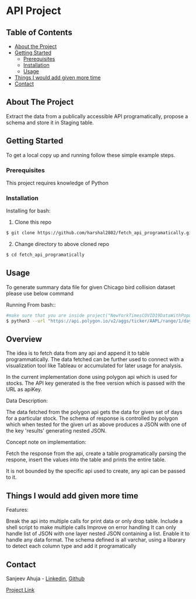 # API Project

<!-- TABLE OF CONTENTS -->

## Table of Contents

- [About the Project](#about-the-project)
- [Getting Started](#getting-started)
  - [Prerequisites](#prerequisites)
  - [Installation](#Installation)
  - [Usage](#usage)
- [Things I would add given more time](#things-you-would-add-given-more-time)
- [Contact](#contact)

<!-- ABOUT THE PROJECT -->

## About The Project

Extract the data from a publically accessible API programatically, propose a schema and store it in Staging table.

<!-- GETTING STARTED -->

## Getting Started

To get a local copy up and running follow these simple example steps.

### Prerequisites

This project requires knowledge of Python

### Installation

Installing for bash:

1. Clone this repo

```sh
$ git clone https://github.com/harshal2802/fetch_api_programatically.git
```

2. Change directory to above cloned repo

```sh
$ cd fetch_api_programatically
```

<!-- USAGE EXAMPLES -->

## Usage

To generate summary data file for given Chicago bird collision dataset please use below command

Running From bash::

```sh
#make sure that you are inside project("NewYorkTimesCOVID19DataWithPopulation") directory
$ python3 --url "https://api.polygon.io/v2/aggs/ticker/AAPL/range/1/day/2020-06-01/2020-06-17?apiKey=kgWJgJ5G3b2l7CpOStlTuquWTw5ugZJi" --tableName "staging_table" --dropTable True
```

<!-- Overview -->

## Overview

The idea is to fetch data from any api and append it to table programmatically. The data fetched can be further used to connect with a visualization tool like Tableau or accumulated for later usage for analysis.

In the current implementation done using polygon api which is used for stocks. The API key generated is the free version which is passed with the URL as apiKey.

Data Description:

The data fetched from the polygon api gets the data for given set of days for a particular stock. The schema of response is controlled by polygon which when tested for the given url as above produces a JSON with one of the key 'results' generating nested JSON.

Concept note on implementation:

Fetch the response from the api, create a table programatically parsing the respone, insert the values into the table and prints the entire table.

It is not bounded by the specific api used to create, any api can be passed to it.

<!-- Things I would add given more time -->

## Things I would add given more time

Features: 

Break the api into multiple calls for print data or only drop table.
Include a shell script to make multiple calls
Improve on error handling 
It can only handle list of JSON with one layer nested JSON containing a list. Enable it to handle any data format.
The schema defined is all varchar, using a libarary to detect each column type and add it programatically

<!-- CONTACT -->

## Contact

Sanjeev Ahuja - [Linkedin](https://www.linkedin.com/in/sanjeev-ahuja/), [Github](https://github.com/sanjeevees)

[Project Link](https://github.com/sanjeevees/fetch_api_programatically)

